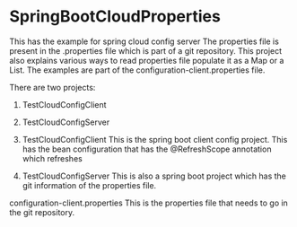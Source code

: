 # SpringBootCloudProperties
This has the example for spring cloud config server
The properties file is present in the .properties file which is part of a git repository.
This project also explains various ways to read properties file populate it as a Map or a List.
The examples are part of the configuration-client.properties file.

There are two projects:
1. TestCloudConfigClient
2. TestCloudConfigServer

1. TestCloudConfigClient
This is the spring boot client config project. This has the bean configuration that has the @RefreshScope annotation which refreshes

2. TestCloudConfigServer
This is also a spring boot project which has the git information of the properties file. 


configuration-client.properties
This is the properties file that needs to go in the git repository.